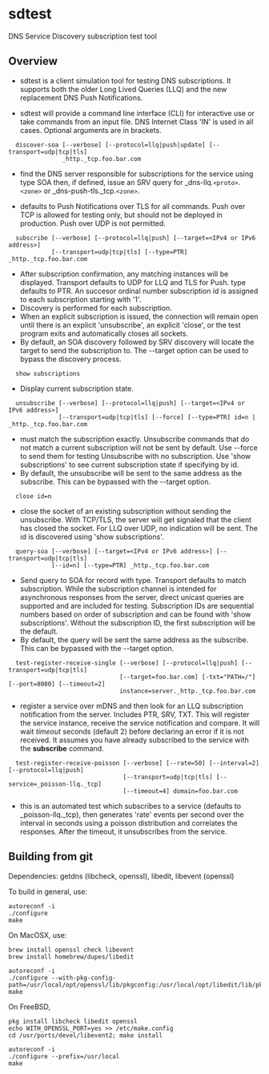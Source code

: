 # sdtest
DNS Service Discovery subscription test tool

## Overview

* sdtest is a client simulation tool for testing DNS subscriptions. It supports both the older Long Lived
    Queries (LLQ) and the new replacement DNS Push Notifications.

* sdtest will provide a command line interface (CLI) for interactive use or take commands from an input
    file. DNS Internet Class 'IN' is used in all cases. Optional arguments are in brackets.

```
  discover-soa [--verbose] [--protocol=llq|push|update] [--transport=udp|tcp|tls]
               _http._tcp.foo.bar.com
```

* find the DNS server responsible for subscriptions for the service using type SOA then, if defined,
    issue an SRV query for _dns-llq.`<proto>`.`<zone>` or _dns-push-tls._tcp.`<zone>`.

* defaults to Push Notifications over TLS for all commands. Push over TCP is allowed for testing only,
    but should not be deployed in production. Push over UDP is not permitted.
     
```
  subscribe [--verbose] [--protocol=llq|push] [--target=<IPv4 or IPv6 address>]
            [--transport=udp|tcp|tls] [--type=PTR] _http._tcp.foo.bar.com
```

* After subscription confirmation, any matching instances will be displayed.
    Transport defaults to UDP for LLQ and TLS for Push. type defaults to PTR. An succesor ordinal number
    subscription id is assigned to each subscription starting with '1'.
* Discovery is performed for each subscription.
* When an explicit subscription is issued, the connection will remain open until there is an explicit 'unsubscribe',
    an explicit 'close', or the test program exits and automatically closes all sockets.
* By default, an SOA discovery followed by SRV discovery will locate the target to send the subscription to. The --target option can be used to bypass the discovery process.

```
  show subscriptions
```

* Display current subscription state.

```
  unsubscribe [--verbose] [--protocol=llq|push] [--target=<IPv4 or IPv6 address>]
              [--transport=udp|tcp|tls] [--force] [--type=PTR] id=n | _http._tcp.foo.bar.com
```

* must match the subscription exactly. Unsubscribe commands that do not match a current subscription
    will not be sent by default. Use --force to send them for testing Unsubscribe with no subscription.
    Use 'show subscriptions' to see  current subscription state if specifying by id.
* By default, the unsubscribe will be sent to the same address as the subscribe. This can be bypassed with the --target option.

```
  close id=n
```

* close the socket of an existing subscription without sending the unsubscribe. With TCP/TLS,
    the server will get signaled that the client has closed the socket. For LLQ over UDP,
    no indication will be sent. The id is discovered using 'show subscriptions'.

```
  query-soa [--verbose] [--target=<IPv4 or IPv6 address>] [--transport=udp|tcp|tls]
            [--id=n] [--type=PTR] _http._tcp.foo.bar.com
```

* Send query to SOA for record with type. Transport defaults to match subscription. While the subscription channel is
    intended for asynchronous responses from the server, direct unicast queries are supported and are included
    for testing. Subscription IDs are sequential numbers based on order of subscription and can be found with
    'show subscriptions'. Without the subscription ID, the first subscription will be the default.
* By default, the query will be sent the same address as the subscribe. This can be bypassed with the --target option.

```
  test-register-receive-single [--verbose] [--protocol=llq|push] [--transport=udp|tcp|tls]
                               [--target=foo.bar.com] [-txt="PATH=/"] [--port=8080] [--timeout=2]
                               instance=server._http._tcp.foo.bar.com
```
  
* register a service over mDNS and then look for an LLQ subscription notification from the server. Includes PTR, SRV, TXT.
    This will register the service instance, receive the service notification and compare.
    It will wait _timeout_ seconds (default 2) before declaring an error if it is not received.
    It assumes you have already subscribed to the service with the __subscribe__ command.

```
  test-register-receive-poisson [--verbose] [--rate=50] [--interval=2] [--protocol=llq|push]
                                [--transport=udp|tcp|tls] [--service=_poisson-llq._tcp]
                                [--timeout=4] domain=foo.bar.com
```

* this is an automated test which subscribes to a service (defaults to _poisson-llq._tcp), then generates 'rate'
    events per second over the interval in seconds using a poisson distribution and correlates the responses.
    After the timeout, it unsubscribes from the service.

## Building from git

Dependencies: getdns (libcheck, openssl), libedit, libevent (openssl)

To build in general, use:
```
autoreconf -i
./configure
make
```

On MacOSX, use:

```
brew install openssl check libevent
brew install homebrew/dupes/libedit

autoreconf -i
./configure --with-pkg-config-path=/usr/local/opt/openssl/lib/pkgconfig:/usr/local/opt/libedit/lib/pkgconfig
make
```

On FreeBSD,

```
pkg install libcheck libedit openssl
echo WITH_OPENSSL_PORT=yes >> /etc/make.config
cd /usr/ports/devel/libevent2; make install

autoreconf -i
./configure --prefix=/usr/local
make

```
